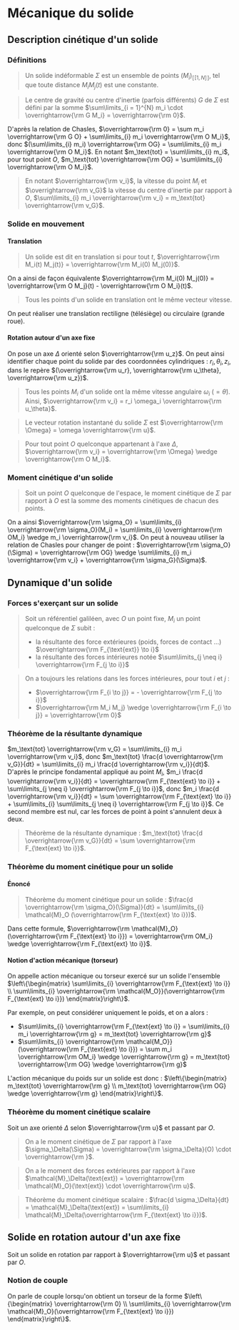 # Mécanique du solide
## Description cinétique d'un solide
### Définitions
> Un solide indéformable $\Sigma$ est un ensemble de points $(M_i)_{[\![1,N]\!]}$,
> tel que toute distance $M_i M_j(t)$ est une constante.

> Le centre de gravité ou centre d'inertie (parfois différents) $G$ de $\Sigma$
> est défini par la somme $\sum\limits_{i = 1}^{N} m_i \cdot \overrightarrow{\rm G M_i} = \overrightarrow{\rm 0}$.

D'après la relation de Chasles, $\overrightarrow{\rm 0} = \sum m_i \overrightarrow{\rm G O} + \sum\limits_{i} m_i \overrightarrow{\rm O M_i}$,
donc $(\sum\limits_{i} m_i) \overrightarrow{\rm OG} = \sum\limits_{i} m_i \overrightarrow{\rm O M_i}$. En notant
$m_\text{tot} = \sum\limits_{i} m_i$, pour tout point $O$, $m_\text{tot} \overrightarrow{\rm OG} = \sum\limits_{i} \overrightarrow{\rm O M_i}$.

> En notant $\overrightarrow{\rm v_i}$, la vitesse du point $M_i$ et $\overrightarrow{\rm v_G}$ la vitesse
> du centre d'inertie par rapport à $O$, $\sum\limits_{i} m_i \overrightarrow{\rm v_i} = m_\text{tot} \overrightarrow{\rm v_G}$.

### Solide en mouvement
#### Translation
> Un solide est dit en translation si pour tout $t$, $\overrightarrow{\rm M_i(t) M_j(t)} = \overrightarrow{\rm M_i(0) M_j(0)}$.

On a ainsi de façon équivalente $\overrightarrow{\rm M_i(0) M_j(0)} = \overrightarrow{\rm O M_j}(t) - \overrightarrow{\rm O M_i}(t)$.

> Tous les points d'un solide en translation ont le même vecteur vitesse.

On peut réaliser une translation rectiligne (télésiège) ou circulaire (grande
roue).

#### Rotation autour d'un axe fixe
On pose un axe $\Delta$ orienté selon $\overrightarrow{\rm u_z}$.
On peut ainsi identifier chaque point du solide par des coordonnées cylindriques :
$r_i, \theta_i, z_i$, dans le repère $(\overrightarrow{\rm u_r}, \overrightarrow{\rm u_\theta}, \overrightarrow{\rm u_z})$.

> Tous les points $M_i$ d'un solide ont la même vitesse angulaire $\omega_i$ ($= \dot{\theta}$).
> Ainsi, $\overrightarrow{\rm v_i} = r_i \omega_i \overrightarrow{\rm u_\theta}$.

> Le vecteur rotation instantané du solide $\Sigma$ est $\overrightarrow{\rm \Omega} = \omega \overrightarrow{\rm u}$.

> Pour tout point $O$ quelconque appartenant à l'axe $\Delta$,
> $\overrightarrow{\rm v_i} = \overrightarrow{\rm \Omega} \wedge \overrightarrow{\rm O M_i}$.

### Moment cinétique d'un solide
> Soit un point $O$ quelconque de l'espace, le moment cinétique de $\Sigma$ par
> rapport à $O$ est la somme des moments cinétiques de chacun des points.

On a ainsi $\overrightarrow{\rm \sigma_O} = \sum\limits_{i} \overrightarrow{\rm \sigma_O}(M_i) = \sum\limits_{i} \overrightarrow{\rm OM_i} \wedge m_i \overrightarrow{\rm v_i}$.
On peut à nouveau utiliser la relation de Chasles pour changer de point :
$\overrightarrow{\rm \sigma_O}(\Sigma) = \overrightarrow{\rm OG} \wedge \sum\limits_{i} m_i \overrightarrow{\rm v_i} + \overrightarrow{\rm \sigma_G}(\Sigma)$.

## Dynamique d'un solide
### Forces s'exerçant sur un solide
> Soit un référentiel galiléen, avec $O$ un point fixe, $M_i$ un point
> quelconque de $\Sigma$ subit :
> - la résultante des force extérieures (poids, forces de contact ...) $\overrightarrow{\rm F_{\text{ext}} \to i}$
> - la résultante des forces intérieures notée $\sum\limits_{j \neq i} \overrightarrow{\rm F_{j \to i}}$

> On a toujours les relations dans les forces intérieures, pour tout $i$ et $j$ :
> - $\overrightarrow{\rm F_{i \to j}} = - \overrightarrow{\rm F_{j \to i}}$
> - $\overrightarrow{\rm M_i M_j} \wedge \overrightarrow{\rm F_{i \to j}} = \overrightarrow{\rm 0}$

### Théorème de la résultante dynamique
$m_\text{tot} \overrightarrow{\rm v_G} = \sum\limits_{i} m_i \overrightarrow{\rm v_i}$,
donc $m_\text{tot} \frac{d \overrightarrow{\rm v_G}}{dt} = \sum\limits_{i} m_i \frac{d \overrightarrow{\rm v_i}}{dt}$.
D'après le principe fondamental appliqué au point $M_i$,
$m_i \frac{d \overrightarrow{\rm v_i}}{dt} = \overrightarrow{\rm F_{\text{ext} \to i}} + \sum\limits_{j \neq i} \overrightarrow{\rm F_{j \to i}}$,
donc $m_i \frac{d \overrightarrow{\rm v_i}}{dt} = \sum \overrightarrow{\rm F_{\text{ext} \to i}} + \sum\limits_{i} \sum\limits_{j \neq i} \overrightarrow{\rm F_{j \to i}}$.
Ce second membre est nul, car les forces de point à point s'annulent deux à
deux.

> Théorème de la résultante dynamique : $m_\text{tot} \frac{d \overrightarrow{\rm v_G}}{dt} = \sum \overrightarrow{\rm F_{\text{ext} \to i}}$.

### Théorème du moment cinétique pour un solide
#### Énoncé
> Théorème du moment cinétique pour un solide : $\frac{d \overrightarrow{\rm \sigma_O}(\Sigma)}{dt} = \sum\limits_{i} \mathcal{M}_O (\overrightarrow{\rm F_{\text{ext} \to i}})$.

Dans cette formule, $\overrightarrow{\rm \mathcal{M}_O}(\overrightarrow{\rm F_{\text{ext} \to i}}) = \overrightarrow{\rm OM_i} \wedge \overrightarrow{\rm F_{\text{ext} \to i}}$.

#### Notion d'action mécanique (torseur)
On appelle action mécanique ou torseur exercé sur un solide l'ensemble
$\left\{\begin{matrix} \sum\limits_{i} \overrightarrow{\rm F_{\text{ext} \to i}} \\ \sum\limits_{i} \overrightarrow{\rm \mathcal{M_O}}(\overrightarrow{\rm F_{\text{ext} \to i}}) \end{matrix}\right\}$.

Par exemple, on peut considérer uniquement le poids, et on a alors :
- $\sum\limits_{i} \overrightarrow{\rm F_{\text{ext} \to i}} = \sum\limits_{i} m_i \overrightarrow{\rm g} = m_\text{tot} \overrightarrow{\rm g}$
- $\sum\limits_{i} \overrightarrow{\rm \mathcal{M_O}}(\overrightarrow{\rm F_{\text{ext} \to i}}) = \sum m_i \overrightarrow{\rm OM_i} \wedge \overrightarrow{\rm g} = m_\text{tot} \overrightarrow{\rm OG} \wedge \overrightarrow{\rm g}$

L'action mécanique du poids sur un solide est donc :
$\left\{\begin{matrix} m_\text{tot} \overrightarrow{\rm g} \\ m_\text{tot} \overrightarrow{\rm OG} \wedge \overrightarrow{\rm g} \end{matrix}\right\}$.

### Théorème du moment cinétique scalaire
Soit un axe orienté $\Delta$ selon $\overrightarrow{\rm u}$ et passant par $O$.

> On a le moment cinétique de $\Sigma$ par rapport à l'axe
> $\sigma_\Delta(\Sigma) = \overrightarrow{\rm \sigma_\Delta}(O) \cdot \overrightarrow{\rm }$.

> On a le moment des forces extérieures par rapport à l'axe
> $\mathcal{M}_\Delta(\text{ext}) = \overrightarrow{\rm \mathcal{M}_O}(\text{ext}) \cdot \overrightarrow{\rm u}$.

> Théorème du moment cinétique scalaire :
> $\frac{d \sigma_\Delta}{dt} = \mathcal{M}_\Delta(\text{ext}) = \sum\limits_{i} \mathcal{M}_\Delta(\overrightarrow{\rm F_{\text{ext} \to i}})$.

## Solide en rotation autour d'un axe fixe
Soit un solide en rotation par rapport à $\overrightarrow{\rm u}$ et passant par $O$.

### Notion de couple
On parle de couple lorsqu'on obtient un torseur de la forme
$\left\{\begin{matrix} \overrightarrow{\rm 0} \\ \sum\limits_{i} \overrightarrow{\rm \mathcal{M}_O}(\overrightarrow{\rm F_{\text{ext} \to i}}) \end{matrix}\right\}$.
